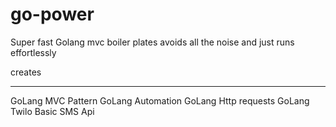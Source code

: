 # go-power

Super fast Golang mvc boiler plates avoids all the noise and just runs effortlessly

creates 

---
GoLang MVC Pattern
GoLang Automation
GoLang Http requests
GoLang Twilo Basic SMS Api

